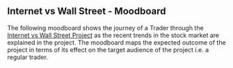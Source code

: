 ## Internet vs Wall Street - Moodboard
The following moodboard shows the journey of a Trader through the [Internet vs Wall Street Project](https://murlis97.github.io/portfolio-viz/final_project_mjsharma.html) as the recent trends in the stock market are explained in the project. 
The moodboard maps the expected outcome of the project in terms of its effect on the target audience of the project i.e. a regular trader. 

<div id="adobe-dc-view"></div>
<script src="https://documentcloud.adobe.com/view-sdk/main.js"></script>
<script type="text/javascript">
	document.addEventListener("adobe_dc_view_sdk.ready", function(){ 
		var adobeDCView = new AdobeDC.View({clientId: "30ad8595192c407b957db4414f381cb8", divId: "adobe-dc-view"});
		adobeDCView.previewFile({
			content:{location: {url: "/files/6097499/Internet.vs.Wall.Street.pdf"}},
			metaData:{fileName: "Internet vs Wall St"}
		}, {});
	});
</script>

<!--<iframe src="http://docs.google.com/gview?url=https://drive.google.com/file/d/1o5s5nZz9XTFNK4B0svHVX7jcKCUn2EYp/view?usp=sharing&embedded=true" style="width:500; height:800px;" frameborder="0"></iframe> -->
